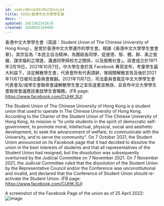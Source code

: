 ```yaml
---
id: sodcv3bncb45c0k22bnejp4
title: CUSU|香港中文大學學生會
desc: ''
updated: 1653362542619
created: 1650855169489
---
```


香港中文大學學生會（英語：Student Union of The Chinese University of Hong Kong），是曾於香港中文大學運作的學生會。根據《香港中文大學學生會會章》，其宗旨為「本民主自治精神，為團結各同學，促進德、智、體、群、美之發展，謀求福利之增進，溝通同學與校方之關係，以及服務社會」。該會成立於1971年3月19日，2021年10月7日，中大學生會於其 Facebook 專頁宣布，考量學生最大利益下，決定解散學生會，代表會所有代表請辭，惟相關解散宣告及後於2021年11月7日被司法委員會推翻。2021年11月7日，司法委員會裁定中文大學學生會代表會及/或學生會聯席會議解散學生會之宣告違憲並無效，且宣布中文大學學生會聯席會議應該重啟學生會職務。(FB page: https://www.facebook.com/CUHK.SU)

The Student Union of The Chinese University of Hong Kong is a student union that used to operate in The Chinese University of Hong Kong. According to the Charter of the Student Union of The Chinese University of Hong Kong, its mission is "to unite students in the spirit of democratic self-government, to promote moral, intellectual, physical, social and aesthetic development, to seek the advancement of welfare, to communicate with the University, and to serve the community". On 7 October 2021, the Student Union announced on its Facebook page that it had decided to dissolve the union in the best interests of students and that all representatives of the Student Union had resigned, but the dissolution was subsequently overturned by the Judicial Committee on 7 November 2021. On 7 November 2021, the Judicial Committee ruled that the dissolution of the Student Union by the Representative Council and/or the Conference was unconstitutional and invalid, and declared that the Conference of Student Union should re-activate the Student Union. (FB page: https://www.facebook.com/CUHK.SU)

A screenshot of the Facebook Page of the union as of 25 April 2022:
![image](https://user-images.githubusercontent.com/103475460/165094085-8b83b943-e884-49e0-9382-d1533a05f9de.png)

